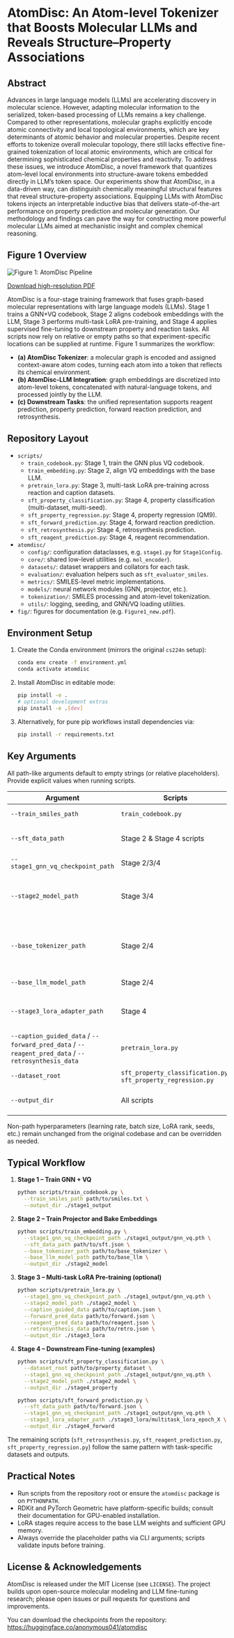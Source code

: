 # AtomDisc: An Atom-level Tokenizer that Boosts Molecular LLMs and Reveals Structure–Property Associations

## Abstract

Advances in large language models (LLMs) are accelerating discovery in molecular science. However, adapting molecular information to the serialized, token-based processing of LLMs remains a key challenge. Compared to other representations, molecular graphs explicitly encode atomic connectivity and local topological environments, which are key determinants of atomic behavior and molecular properties. Despite recent efforts to tokenize overall molecular topology, there still lacks effective fine-grained tokenization of local atomic environments, which are critical for determining sophisticated chemical properties and reactivity. 
To address these issues, we introduce AtomDisc, a novel framework that quantizes atom-level local environments into structure-aware tokens embedded directly in LLM’s token space. 
Our experiments show that AtomDisc, in a data-driven way, can distinguish chemically meaningful structural features that reveal structure–property associations. Equipping LLMs with AtomDisc tokens injects an interpretable inductive bias that delivers state-of-the-art performance on property prediction and molecular generation. Our methodology and findings can pave the way for constructing more powerful molecular LLMs aimed at mechanistic insight and complex chemical reasoning.

## Figure 1 Overview

![Figure 1: AtomDisc Pipeline](fig/Figure1_new.png)

[Download high-resolution PDF](fig/Figure1_new.pdf)


AtomDisc is a four-stage training framework that fuses graph-based molecular representations with large language models (LLMs). Stage 1 trains a GNN+VQ codebook, Stage 2 aligns codebook embeddings with the LLM, Stage 3 performs multi-task LoRA pre-training, and Stage 4 applies supervised fine-tuning to downstream property and reaction tasks. All scripts now rely on relative or empty paths so that experiment-specific locations can be supplied at runtime. Figure 1 summarizes the workflow:
- **(a) AtomDisc Tokenizer**: a molecular graph is encoded and assigned context-aware atom codes, turning each atom into a token that reflects its chemical environment.
- **(b) AtomDisc-LLM Integration**: graph embeddings are discretized into atom-level tokens, concatenated with natural-language tokens, and processed jointly by the LLM.
- **(c) Downstream Tasks**: the unified representation supports reagent prediction, property prediction, forward reaction prediction, and retrosynthesis.

## Repository Layout

- `scripts/`
  - `train_codebook.py`: Stage 1, train the GNN plus VQ codebook.
  - `train_embedding.py`: Stage 2, align VQ embeddings with the base LLM.
  - `pretrain_lora.py`: Stage 3, multi-task LoRA pre-training across reaction and caption datasets.
  - `sft_property_classification.py`: Stage 4, property classification (multi-dataset, multi-seed).
  - `sft_property_regression.py`: Stage 4, property regression (QM9).
  - `sft_forward_prediction.py`: Stage 4, forward reaction prediction.
  - `sft_retrosynthesis.py`: Stage 4, retrosynthesis prediction.
  - `sft_reagent_prediction.py`: Stage 4, reagent recommendation.
- `atomdisc/`
  - `config/`: configuration dataclasses, e.g. `stage1.py` for `Stage1Config`.
  - `core/`: shared low-level utilities (e.g. `mol_encoder`).
  - `datasets/`: dataset wrappers and collators for each task.
  - `evaluation/`: evaluation helpers such as `sft_evaluator_smiles`.
  - `metrics/`: SMILES-level metric implementations.
  - `models/`: neural network modules (GNN, projector, etc.).
  - `tokenization/`: SMILES processing and atom-level tokenization.
  - `utils/`: logging, seeding, and GNN/VQ loading utilities.
- `fig/`: figures for documentation (e.g. `Figure1_new.pdf`).

## Environment Setup

1. Create the Conda environment (mirrors the original `cs224n` setup):
   ```bash
   conda env create -f environment.yml
   conda activate atomdisc
   ```
2. Install AtomDisc in editable mode:
   ```bash
   pip install -e .
   # optional development extras
   pip install -e .[dev]
   ```
3. Alternatively, for pure pip workflows install dependencies via:
   ```bash
   pip install -r requirements.txt
   ```

## Key Arguments

All path-like arguments default to empty strings (or relative placeholders). Provide explicit values when running scripts.

| Argument | Scripts | Description |
| --- | --- | --- |
| `--train_smiles_path` | `train_codebook.py` | Stage 1 SMILES training file. |
| `--sft_data_path` | Stage 2 & Stage 4 scripts | SFT-formatted JSON/JSONL dataset. |
| `--stage1_gnn_vq_checkpoint_path` | Stage 2/3/4 | Trained GNN+VQ checkpoint (`.pth`). |
| `--stage2_model_path` | Stage 3/4 | Stage 2 output directory containing the projector-aligned LLM. |
| `--base_tokenizer_path` | Stage 2/4 | Base LLM tokenizer directory (required if `stage2_model_path` is empty). |
| `--base_llm_model_path` | Stage 2/4 | Base LLM weights directory. |
| `--stage3_lora_adapter_path` | Stage 4 | LoRA adapters from Stage 3 multi-task pre-training. |
| `--caption_guided_data` / `--forward_pred_data` / `--reagent_pred_data` / `--retrosynthesis_data` | `pretrain_lora.py` | Stage 3 datasets for each task. |
| `--dataset_root` | `sft_property_classification.py`, `sft_property_regression.py` | Root directory for property datasets. |
| `--output_dir` | All scripts | Output directory for checkpoints and logs. |

Non-path hyperparameters (learning rate, batch size, LoRA rank, seeds, etc.) remain unchanged from the original codebase and can be overridden as needed.

## Typical Workflow

1. **Stage 1 – Train GNN + VQ**
   ```bash
   python scripts/train_codebook.py \
     --train_smiles_path path/to/smiles.txt \
     --output_dir ./stage1_output
   ```

2. **Stage 2 – Train Projector and Bake Embeddings**
   ```bash
   python scripts/train_embedding.py \
     --stage1_gnn_vq_checkpoint_path ./stage1_output/gnn_vq.pth \
     --sft_data_path path/to/sft.json \
     --base_tokenizer_path path/to/base_tokenizer \
     --base_llm_model_path path/to/base_llm \
     --output_dir ./stage2_model
   ```

3. **Stage 3 – Multi-task LoRA Pre-training (optional)**
   ```bash
   python scripts/pretrain_lora.py \
     --stage1_gnn_vq_checkpoint_path ./stage1_output/gnn_vq.pth \
     --stage2_model_path ./stage2_model \
     --caption_guided_data path/to/caption.json \
     --forward_pred_data path/to/forward.json \
     --reagent_pred_data path/to/reagent.json \
     --retrosynthesis_data path/to/retro.json \
     --output_dir ./stage3_lora
   ```

4. **Stage 4 – Downstream Fine-tuning (examples)**
   ```bash
   python scripts/sft_property_classification.py \
     --dataset_root path/to/property_dataset \
     --stage1_gnn_vq_checkpoint_path ./stage1_output/gnn_vq.pth \
     --stage2_model_path ./stage2_model \
     --output_dir ./stage4_property

   python scripts/sft_forward_prediction.py \
     --sft_data_path path/to/forward.json \
     --stage1_gnn_vq_checkpoint_path ./stage1_output/gnn_vq.pth \
     --stage3_lora_adapter_path ./stage3_lora/multitask_lora_epoch_X \
     --output_dir ./stage4_forward
   ```

The remaining scripts (`sft_retrosynthesis.py`, `sft_reagent_prediction.py`, `sft_property_regression.py`) follow the same pattern with task-specific datasets and outputs.

## Practical Notes

- Run scripts from the repository root or ensure the `atomdisc` package is on `PYTHONPATH`.
- RDKit and PyTorch Geometric have platform-specific builds; consult their documentation for GPU-enabled installation.
- LoRA stages require access to the base LLM weights and sufficient GPU memory.
- Always override the placeholder paths via CLI arguments; scripts validate inputs before training.

## License & Acknowledgements

AtomDisc is released under the MIT License (see `LICENSE`). The project builds upon open-source molecular modeling and LLM fine-tuning research; please open issues or pull requests for questions and improvements. 


You can download the checkpoints from the repository: https://huggingface.co/anonymous041/atomdisc
